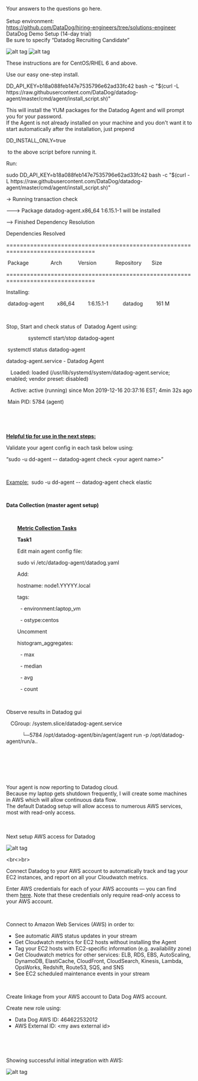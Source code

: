 Your answers to the questions go here.
<br><br>Setup environment:
  <br>https://github.com/DataDog/hiring-engineers/tree/solutions-engineer
  <br>DataDog Demo Setup (14-day trial)
  <br>Be sure to specify “Datadog Recruiting Candidate”
 
 ![alt tag](https://github.com/wmc2112/datadogimages/blob/master/pg-1-image1.jpg)
 ![alt tag](https://github.com/wmc2112/datadogimages/blob/master/pg-2-image1.jpg)
 
<p>These instructions are for CentOS/RHEL 6 and above.</p>
<p>Use our easy one-step install.</p>
<p>DD_API_KEY=b18a088feb147e7535796e62ad33fc42 bash -c "$(curl -L https://raw.githubusercontent.com/DataDog/datadog-agent/master/cmd/agent/install_script.sh)"</p>
<p>This will install the YUM packages for the Datadog Agent and will prompt you for your password.<br /> If the Agent is not already installed on your machine and you don't want it to start automatically after the installation, just prepend&nbsp;</p>
<p>DD_INSTALL_ONLY=true</p>
<p>&nbsp;to the above script before running it.</p>
<p>Run:</p>
<p>sudo DD_API_KEY=b18a088feb147e7535796e62ad33fc42 bash -c "$(curl -L https://raw.githubusercontent.com/DataDog/datadog-agent/master/cmd/agent/install_script.sh)"</p>
<p>-&gt; Running transaction check</p>
<p>---&gt; Package datadog-agent.x86_64 1:6.15.1-1 will be installed</p>
<p>--&gt; Finished Dependency Resolution</p>
<p>Dependencies Resolved</p>
<p>================================================================================</p>
<p>&nbsp;Package&nbsp;&nbsp;&nbsp;&nbsp;&nbsp;&nbsp;&nbsp;&nbsp;&nbsp;&nbsp;&nbsp;&nbsp;&nbsp;&nbsp; Arch&nbsp;&nbsp;&nbsp;&nbsp;&nbsp;&nbsp;&nbsp;&nbsp;&nbsp;&nbsp; Version&nbsp;&nbsp;&nbsp;&nbsp;&nbsp;&nbsp;&nbsp;&nbsp;&nbsp;&nbsp;&nbsp;&nbsp; Repository&nbsp;&nbsp;&nbsp;&nbsp;&nbsp;&nbsp; Size</p>
<p>================================================================================</p>
<p>Installing:</p>
<p>&nbsp;datadog-agent&nbsp; &nbsp;&nbsp;&nbsp;&nbsp;&nbsp;&nbsp;&nbsp;x86_64&nbsp;&nbsp;&nbsp;&nbsp;&nbsp;&nbsp;&nbsp;&nbsp; 1:6.15.1-1&nbsp;&nbsp;&nbsp;&nbsp;&nbsp;&nbsp;&nbsp;&nbsp;&nbsp; datadog&nbsp;&nbsp;&nbsp;&nbsp;&nbsp;&nbsp;&nbsp;&nbsp; 161 M</p>
<p>&nbsp;</p>
<p>Stop, Start and check status of &nbsp;Datadog Agent using:</p>
<p>&nbsp;&nbsp;&nbsp;&nbsp;&nbsp;&nbsp;&nbsp;&nbsp;&nbsp;&nbsp;&nbsp;&nbsp;&nbsp;&nbsp; systemctl start/stop datadog-agent</p>
<p>&nbsp;systemctl status datadog-agent</p>
<p>datadog-agent.service - Datadog Agent</p>
<p>&nbsp;&nbsp; Loaded: loaded (/usr/lib/systemd/system/datadog-agent.service; enabled; vendor preset: disabled)</p>
<p>&nbsp;&nbsp; Active: active (running) since Mon 2019-12-16 20:37:16 EST; 4min 32s ago</p>
<p>&nbsp;Main PID: 5784 (agent)</p>
<br>
<p>&nbsp;</p>
<p><strong><u>Helpful tip for use in the next steps:</u></strong></p>
<p>Validate your agent config in each task below using:</p>
<p>&ldquo;sudo -u dd-agent -- datadog-agent check &lt;your agent name&gt;&rdquo;</p>
<p>&nbsp;</p>
<p><span style="text-decoration: underline;">Example:</span>&nbsp; sudo -u dd-agent -- datadog-agent check elastic</p>
<p>&nbsp;</p>
<p><strong>Data Collection (master agent setup)</strong></p>
<p>&nbsp;</p>
<p style="padding-left: 30px;"><strong><u>Metric Collection Tasks</u></strong></p>
<p style="padding-left: 30px;"><strong>Task1</strong></p>
<p style="padding-left: 30px;">Edit main agent config file:</p>
<p style="padding-left: 30px;">sudo vi /etc/datadog-agent/datadog.yaml</p>
<p style="padding-left: 30px;">Add:</p>
<p style="padding-left: 30px;">hostname: node1.YYYYY.local</p>
<p style="padding-left: 30px;">tags:</p>
<p style="padding-left: 30px;">&nbsp; - environment:laptop_vm</p>
<p style="padding-left: 30px;">&nbsp; - ostype:centos</p>
<p style="padding-left: 30px;">Uncomment</p>
<p style="padding-left: 30px;">histogram_aggregates:</p>
<p style="padding-left: 30px;">&nbsp; - max</p>
<p style="padding-left: 30px;">&nbsp; - median</p>
<p style="padding-left: 30px;">&nbsp; - avg</p>
<p style="padding-left: 30px;">&nbsp; - count</p>
<p>&nbsp;</p>
<p>Observe results in Datadog gui</p>
<p>&nbsp;&nbsp; CGroup: /system.slice/datadog-agent.service</p>
<p>&nbsp;&nbsp;&nbsp;&nbsp;&nbsp;&nbsp;&nbsp;&nbsp;&nbsp;&nbsp; └─5784 /opt/datadog-agent/bin/agent/agent run -p /opt/datadog-agent/run/a..</p>
<p>&nbsp;</p>
<p>&nbsp;</p>
<p>&nbsp;</p>
<p>Your agent is now reporting to Datadog cloud.&nbsp;<br>
Because my laptop gets shutdown frequently, I will create some machines in AWS which will allow continuous data flow.<br>
The default Datadog setup will allow access to numerous AWS services, most with read-only access.<br>
<br><br>
<p>Next setup AWS access for Datadog</p>

![alt tag](https://github.com/wmc2112/datadogimages/blob/master/pg-4-image1.jpg)

<br<>br><br>
<p>Connect Datadog to your AWS account to automatically track and tag your EC2 instances, and report on all your Cloudwatch metrics.</p>
<p>Enter AWS credentials for each of your AWS accounts &mdash; you can find them&nbsp;<a href="https://aws-portal.amazon.com/gp/aws/developer/account/index.html?action=access-key">here</a>. Note that these credentials only require read-only access to your AWS account.</p>
<br>
<p>Connect to Amazon Web Services (AWS) in order to:</p>
<ul>
<li>See automatic AWS status updates in your stream</li>
<li>Get Cloudwatch metrics for EC2 hosts without installing the Agent</li>
<li>Tag your EC2 hosts with EC2-specific information (e.g. availability zone)</li>
<li>Get Cloudwatch metrics for other services: ELB, RDS, EBS, AutoScaling, DynamoDB, ElastiCache, CloudFront, CloudSearch, Kinesis, Lambda, OpsWorks, Redshift, Route53, SQS, and SNS</li>
<li>See EC2 scheduled maintenance events in your stream</li>
</ul>
<p>&nbsp;</p>
<p>Create linkage from your AWS account to Data Dog AWS account.</p>
<p>Create new role using:</p>
<ul>
<li>Data Dog AWS ID: 464622532012</li>
<li>AWS External ID: &lt;my aws external id&gt;</li>
</ul>
<p>&nbsp;</p>
<p>&nbsp;</p>
<p>Showing successful initial integration with AWS:</p>

![alt tag](https://github.com/wmc2112/datadogimages/blob/master/pg-5-image1.jpg)
<br><br><br>
